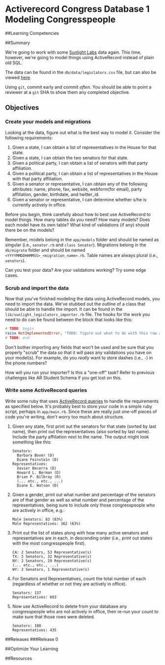 # Activerecord Congress Database 1 Modeling Congresspeople 
 
##Learning Competencies 

##Summary 

 We're going to work with some [Sunlight Labs](http://sunlightlabs.com/) data again. This time, however, we're going to model things using ActiveRecord instead of plain old SQL.

The data can be found in the `db/data/legislators.csv` file, but can also be viewed [here](https://raw.github.com/dbc-challenges/ar-sunlight-legislators/master/db/data/legislators.csv).

Using `git`, commit early and commit *often*. You should be able to point a reviewer at a `git` SHA to show them any completed objective.

## Objectives

### Create your models and migrations

Looking at the data, figure out what is the best way to model it. Consider the following requirements:

1. Given a state, I can obtain a list of representatives in the House for that state.
2. Given a state, I can obtain the two senators for that state.
3. Given a political party, I can obtain a list of senators with that party affiliation.
4. Given a political party, I can obtain a list of representatives in the House with that party affiliation.
5. Given a senator or representative, I can obtain any of the following attributes: name, phone, fax, website, webform(for email), party affiliation, gender, birthdate, and twitter_id.
6. Given a senator or representative, I can determine whether s/he is currently actively in office.

Before you begin, think carefully about how to best use ActiveRecord to model things. How many tables do you need? How many models? Does each model have its own table? What kind of validations (if any) should there be on the models?

Remember, models belong in the `app/models` folder and should be named as singular (i.e., `senator.rb` and `class Senator`). Migrations belong in the `db/migrate` folder and should be named `<YYYYMMDDHHMMSS>_<migration_name>.rb`. Table names are always plural (i.e., `senators`).

Can you test your data?  Are your validations working?  Try some edge cases.


### Scrub and import the data

Now that you've finished modeling the data using ActiveRecord models, you need to import the data. We've stubbed out the outline of a class that should be able to handle the import. It can be found in the `lib/sunlight_legislators_importer.rb` file. The hooks for the work you need to do can be found between the block that looks like this:

```ruby
# TODO: begin
raise NotImplementedError, "TODO: figure out what to do with this row and do it!"
# TODO: end
```

Don't bother importing any fields that won't be used and be sure that you properly "scrub" the data so that it will pass any validations you have on your model(s). For example, do you *really* want to store dashes (i.e., `-`) in the phone numbers?

How will you run your importer?  Is this a "one-off" task?  Refer to previous challenges like AR Student Schema if you get lost on this.

### Write some ActiveRecord queries

Write some ruby that uses [ActiveRecord queries](http://guides.rubyonrails.org/active_record_querying.html) to handle the requirements as specified below. It's probably best to store your code in a simple ruby script, perhaps in `app/main.rb`. Since these are really just one-off pieces of code you're writing, don't worry too much about structure.

1. Given any state, first print out the senators for that state (sorted by last name), then print out the representatives (also sorted by last name). Include the party affiliation next to the name. The output might look something like this:

    ```
    Senators:
      Barbara Boxer (D)
      Diane Feinstein (D)
    Representatives:
      Xavier Becerra (D)
      Howard L. Berman (D)
      Brian P. Bilbray (R)
      (... etc., etc., ...)
      Diane E. Watson (D)
    ```

2. Given a gender, print out what number and percentage of the senators are of that gender as well as what number and percentage of the representatives, being sure to include only those congresspeople who are actively in office, e.g.:

    ```
    Male Senators: 83 (83%)
    Male Representatives: 362 (83%)
    ```

3. Print out the list of states along with how many active senators and representatives are in each, in descending order (i.e., print out states with the most congresspeople first).

    ````
    CA: 2 Senators, 53 Representative(s)
    TX: 2 Senators, 32 Representative(s)
    NY: 2 Senators, 29 Representative(s)
    (... etc., etc., ...)
    WY: 2 Senators, 1 Representative(s)
    ````

4. For Senators and Representatives, count the total number of each (regardless of whether or not they are actively in office).

    ```
    Senators: 137
    Representatives: 603
    ```

5. Now use ActiveRecord to delete from your database any congresspeople who are not actively in office, then re-run your count to make sure that those rows were deleted.

    ```
    Senators: 100
    Representatives: 435
    ``` 

##Releases
###Release 0 

##Optimize Your Learning 

##Resources